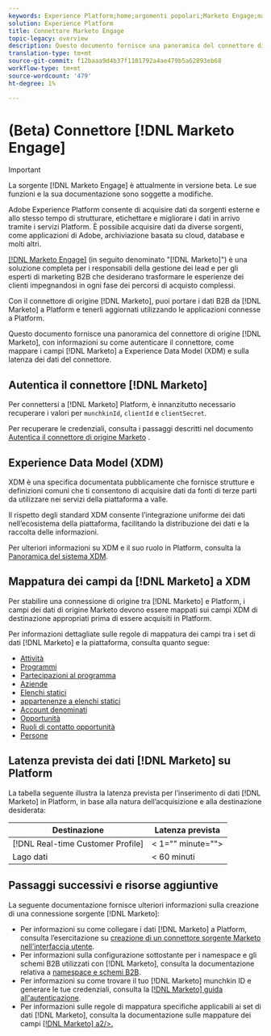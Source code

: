 ```yaml
---
keywords: Experience Platform;home;argomenti popolari;Marketo Engage;marketing da coinvolgere;marketo
solution: Experience Platform
title: Connettore Marketo Engage
topic-legacy: overview
description: Questo documento fornisce una panoramica del connettore di origine del Marketo Engage, con informazioni sull’autenticazione, la mappatura e la latenza dei dati.
translation-type: tm+mt
source-git-commit: f12baaa9d4b37f1101792a4ae479b5a62893eb68
workflow-type: tm+mt
source-wordcount: '479'
ht-degree: 1%

---
```



# (Beta) Connettore [!DNL Marketo Engage]

>[!IMPORTANT]
>
>La sorgente [!DNL Marketo Engage] è attualmente in versione beta. Le sue funzioni e la sua documentazione sono soggette a modifiche.

Adobe Experience Platform consente di acquisire dati da sorgenti esterne e allo stesso tempo di strutturare, etichettare e migliorare i dati in arrivo tramite i servizi Platform. È possibile acquisire dati da diverse sorgenti, come applicazioni di Adobe, archiviazione basata su cloud, database e molti altri.

[[!DNL Marketo Engage]](https://www.marketo.com/software/) (in seguito denominato &quot;[!DNL Marketo]&quot;) è una soluzione completa per i responsabili della gestione dei lead e per gli esperti di marketing B2B che desiderano trasformare le esperienze dei clienti impegnandosi in ogni fase dei percorsi di acquisto complessi.

Con il connettore di origine [!DNL Marketo], puoi portare i dati B2B da [!DNL Marketo] a Platform e tenerli aggiornati utilizzando le applicazioni connesse a Platform.

Questo documento fornisce una panoramica del connettore di origine [!DNL Marketo], con informazioni su come autenticare il connettore, come mappare i campi [!DNL Marketo] a Experience Data Model (XDM) e sulla latenza dei dati del connettore.

## Autentica il connettore [!DNL Marketo]

Per connettersi a [!DNL Marketo] Platform, è innanzitutto necessario recuperare i valori per `munchkinId`, `clientId` e `clientSecret`.

Per recuperare le credenziali, consulta i passaggi descritti nel documento [Autentica il connettore di origine Marketo](./marketo-auth.md) .

## Experience Data Model (XDM)

XDM è una specifica documentata pubblicamente che fornisce strutture e definizioni comuni che ti consentono di acquisire dati da fonti di terze parti da utilizzare nei servizi della piattaforma a valle.

Il rispetto degli standard XDM consente l’integrazione uniforme dei dati nell’ecosistema della piattaforma, facilitando la distribuzione dei dati e la raccolta delle informazioni.

Per ulteriori informazioni su XDM e il suo ruolo in Platform, consulta la [Panoramica del sistema XDM](../../../../xdm/home.md).

## Mappatura dei campi da [!DNL Marketo] a XDM

Per stabilire una connessione di origine tra [!DNL Marketo] e Platform, i campi dei dati di origine Marketo devono essere mappati sui campi XDM di destinazione appropriati prima di essere acquisiti in Platform.

Per informazioni dettagliate sulle regole di mappatura dei campi tra i set di dati [!DNL Marketo] e la piattaforma, consulta quanto segue:

* [Attività](../mapping/marketo.md#activities)
* [Programmi](../mapping/marketo.md#programs)
* [Partecipazioni al programma](../mapping/marketo.md#program-memberships)
* [Aziende](../mapping/marketo.md#companies)
* [Elenchi statici](../mapping/marketo.md#static-lists)
* [appartenenze a elenchi statici](../mapping/marketo.md#static-list-memberships)
* [Account denominati](../mapping/marketo.md#named-accounts)
* [Opportunità](../mapping/marketo.md#opportunities)
* [Ruoli di contatto opportunità](../mapping/marketo.md#opportunity-contact-roles)
* [Persone](../mapping/marketo.md#persons)

## Latenza prevista dei dati [!DNL Marketo] su Platform

La tabella seguente illustra la latenza prevista per l’inserimento di dati [!DNL Marketo] in Platform, in base alla natura dell’acquisizione e alla destinazione desiderata:

| Destinazione | Latenza prevista |
| ----------- | ---------------- |
| [!DNL Real-time Customer Profile] | &lt; 1=&quot;&quot; minute=&quot;&quot;> |
| Lago dati | &lt; 60 minuti |

## Passaggi successivi e risorse aggiuntive

La seguente documentazione fornisce ulteriori informazioni sulla creazione di una connessione sorgente [!DNL Marketo]:

* Per informazioni su come collegare i dati [!DNL Marketo] a Platform, consulta l’esercitazione su [creazione di un connettore sorgente Marketo nell’interfaccia utente](../../../tutorials/ui/create/adobe-applications/marketo.md).
* Per informazioni sulla configurazione sottostante per i namespace e gli schemi B2B utilizzati con [!DNL Marketo], consulta la documentazione relativa a [namespace e schemi B2B](./marketo-namespaces.md).
* Per informazioni su come trovare il tuo [!DNL Marketo] munchkin ID e generare le tue credenziali, consulta la [[!DNL Marketo] guida all&#39;autenticazione](./marketo-auth.md).
* Per informazioni sulle regole di mappatura specifiche applicabili ai set di dati [!DNL Marketo], consulta la documentazione sulle mappature dei campi [[!DNL Marketo] a2/>.](../mapping/marketo.md)